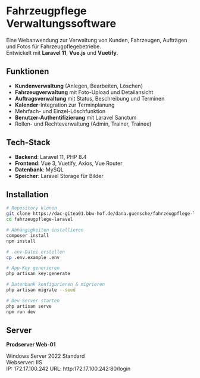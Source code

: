 # Fahrzeugpflege Verwaltungssoftware

Eine Webanwendung zur Verwaltung von Kunden, Fahrzeugen, Aufträgen und Fotos für Fahrzeugpflegebetriebe.  
Entwickelt mit **Laravel 11**, **Vue.js** und **Vuetify**.

## Funktionen

- **Kundenverwaltung** (Anlegen, Bearbeiten, Löschen)  
- **Fahrzeugverwaltung** mit Foto-Upload und Detailansicht  
- **Auftragsverwaltung** mit Status, Beschreibung und Terminen  
- **Kalender**-Integration zur Terminplanung  
- Mehrfach- und Einzel-Löschfunktion  
- **Benutzer-Authentifizierung** mit Laravel Sanctum  
- Rollen- und Rechteverwaltung (Admin, Trainer, Trainee)

## Tech-Stack

- **Backend**: Laravel 11, PHP 8.4  
- **Frontend**: Vue 3, Vuetify, Axios, Vue Router  
- **Datenbank**: MySQL  
- **Speicher**: Laravel Storage für Bilder  

## Installation

```bash
# Repository klonen
git clone https://dac-gitea01.bbw-hof.de/dana.guensche/fahrzeugpflege-laravel-vue.git
cd fahrzeugpflege-laravel

# Abhängigkeiten installieren
composer install
npm install

# .env-Datei erstellen
cp .env.example .env

# App-Key generieren
php artisan key:generate

# Datenbank konfigurieren & migrieren
php artisan migrate --seed

# Dev-Server starten
php artisan serve
npm run dev
```

## Server  

**Prodserver Web-01**  
  
Windows Server 2022 Standard  
Webserver: IIS  
IP: 172.17.100.242
URL: http:172.17.100.242:80/login  

